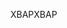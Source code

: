 <span data-ttu-id="80458-101">XBAP</span><span class="sxs-lookup"><span data-stu-id="80458-101">XBAP</span></span>